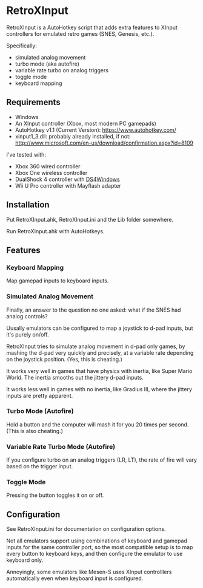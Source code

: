 # RetroXInput

RetroXInput is a AutoHotkey script that adds extra features
to XInput controllers for emulated retro games (SNES, Genesis, etc.).

Specifically:
- simulated analog movement
- turbo mode (aka autofire)
- variable rate turbo on analog triggers
- toggle mode
- keyboard mapping

## Requirements

- Windows
- An XInput controller (Xbox, most modern PC gamepads)
- AutoHotkey v1.1 (Current Version): https://www.autohotkey.com/
- xinput1_3.dll: probably already installed, if not: http://www.microsoft.com/en-us/download/confirmation.aspx?id=8109

I've tested with:
- Xbox 360 wired controller
- Xbox One wireless controller
- DualShock 4 controller with [DS4Windows](https://github.com/Ryochan7/DS4Windows)
- Wii U Pro controller with Mayflash adapter

## Installation

Put RetroXInput.ahk, RetroXInput.ini and the Lib folder somewhere.

Run RetroXInput.ahk with AutoHotkeys.

## Features

### Keyboard Mapping

Map gamepad inputs to keyboard inputs.

### Simulated Analog Movement

Finally, an answer to the question no one asked: what if the SNES had
analog controls?

Uusally emulators can be configured to map a joystick to d-pad inputs,
but it's purely on/off.

RetroXInput tries to simulate analog movement in d-pad only games,
by mashing the d-pad very quickly and precisely, at a variable rate
depending on the joystick position. (Yes, this is cheating.)

It works very well in games that have physics with inertia, like Super Mario World.
The inertia smooths out the jittery d-pad inputs.

It works less well in games with no inertia, like Gradius III, where the
jittery inputs are pretty apparent.

### Turbo Mode (Autofire)

Hold a button and the computer will mash it for you 20 times per second.
(This is also cheating.)

### Variable Rate Turbo Mode (Autofire)

If you configure turbo on an analog triggers (LR, LT),
the rate of fire will vary based on the trigger input.

### Toggle Mode

Pressing the button toggles it on or off.

## Configuration

See RetroXInput.ini for documentation on configuration options.

Not all emulators support using combinations of keyboard and
gamepad inputs for the same controller port, so the most compatible
setup is to map every button to keyboard keys, and then configure
the emulator to use keyboard only.

Annoyingly, some emulators like Mesen-S uses XInput controlllers
automatically even when keyboard input is configured.
 